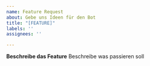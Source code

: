 ```yaml
---
name: Feature Request
about: Gebe uns Ideen für den Bot
title: "[FEATURE]"
labels: ''
assignees: ''

---
```


**Beschreibe das Feature**
Beschreibe was passieren soll
